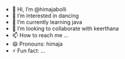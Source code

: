 - 👋 Hi, I’m @himajabolli
- 👀 I’m interested in dancing
- 🌱 I’m currently learning java
- 💞️ I’m looking to collaborate with keerthana
- 📫 How to reach me ...
- 😄 Pronouns: himaja
- ⚡ Fun fact: ...

<!---
himajabolli/himajabolli is a ✨ special ✨ repository because its `README.md` (this file) appears on your GitHub profile.
You can click the Preview link to take a look at your changes.
--->
